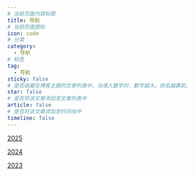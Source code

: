 ```yaml
---
# 当前页面内容标题
title: 导航
# 当前页面图标
icon: code
# 分类
category:
  - 导航
# 标签
tag:
  - 导航
sticky: false
# 是否收藏在博客主题的文章列表中，当填入数字时，数字越大，排名越靠前。
star: false
# 是否将该文章添加至文章列表中
article: false
# 是否将该文章添加至时间线中
timeline: false
---
```

[2025](./2025/README.md)

[2024](./2024/README.md)

[2023](./2023/README.md)
